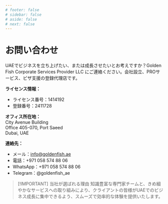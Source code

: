 ```yaml
---
# footer: false
# sidebar: false
# aside: false
# next: false
---
```


<!-- <p>
  <img src="/img/Logo.avif" alt="ロゴ" width="100" height="100" style="margin-left: 50%;">
</p> -->

# お問い合わせ

UAEでビジネスを立ち上げたい、または成長させたいとお考えですか？Golden Fish Corporate Services Provider LLC にご連絡ください。会社設立、PROサービス、ビザ支援の登録代理店です。

**ライセンス情報：**

- ライセンス番号：1414192
- 登録番号：2411728

**オフィス所在地：**  
City Avenue Building  
Office 405-070, Port Saeed  
Dubai, UAE

**連絡先：**

- メール：info@goldenfish.ae
- 電話：+971 058 574 88 06
- WhatsApp：+971 058 574 88 06
- Telegram：@goldenfish_ae

<!-- WhatsApp us at [+971 058 574 88 06](https://wa.me/message/KDLD4FZVW7EUC1)
Telegram us at [@goldenfish_ae](https://t.me/goldenfish_ae) -->

> [!IMPORTANT] 当社が選ばれる理由
> 知識豊富な専門家チームと、きめ細やかなサービスへの取り組みにより、クライアントの皆様がUAEでのビジネス成長に集中できるよう、スムーズで効率的な体験を提供いたします。

<ContactFormModal 
  formName="お問い合わせ" 
  buttonText="メッセージを送信" 
  formStyle="display: block; margin: 2rem auto;"
  categoryLabel="必要なサポートレベル：*" 
  categoryPlaceholderText="サポートレベルを選択してください"
  messageLabel="ご用件をお聞かせください（推奨）"
  messagePlaceholderText="最適なソリューションをご提案できるよう、お問い合わせ内容の詳細をご記入ください"
  :services="[
  'ベーシック — 初期相談とガイダンスのみ',
  'スタンダード — 完全な文書作成とプロセス管理',
  '包括的 — お客様の関与を最小限に抑えた完全サービスソリューション',
  'カスタム — 複雑な要件または特殊なビジネス状況',
  ]"
/>